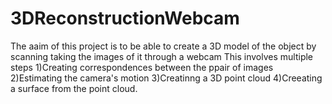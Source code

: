 # 3DReconstructionWebcam
The aaim of this project is to be able to create a 3D model of the object by scanning taking the images of it through a webcam 
This involves multiple steps 
1)Creating correspondences between the ppair of images
2)Estimating the camera's motion
3)Creatinng a 3D point cloud
4)Creeating a surface from the point cloud.
